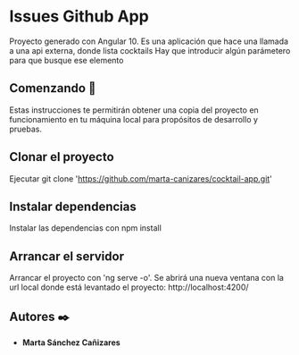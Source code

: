 # Issues Github App

Proyecto generado con Angular 10. 
Es una aplicación que hace una llamada a una api externa, donde lista cocktails
Hay que introducir algún parámetero para que busque ese elemento


## Comenzando 🚀
Estas instrucciones te permitirán obtener una copia del proyecto en funcionamiento en tu máquina local para propósitos de desarrollo y pruebas.

## Clonar el proyecto

Ejecutar git clone 'https://github.com/marta-canizares/cocktail-app.git'

## Instalar dependencias

Instalar las dependencias con npm install

## Arrancar el servidor

Arrancar el proyecto con 'ng serve -o'.  Se abrirá una nueva ventana con la url local donde está levantado el proyecto: http://localhost:4200/

## Autores ✒️

* **Marta Sánchez Cañizares** 



